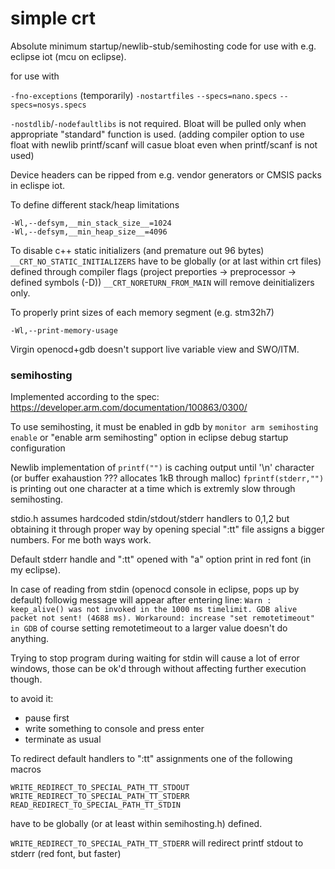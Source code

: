 # simple crt
Absolute minimum startup/newlib-stub/semihosting code for use with e.g. eclipse iot (mcu on eclipse).

for use with 

`-fno-exceptions` (temporarily)
`-nostartfiles`
`--specs=nano.specs`
`--specs=nosys.specs`

`-nostdlib`/`-nodefaultlibs` is not required. Bloat will be pulled only when appropriate "standard" function is used. 
(adding compiler option to use float with newlib printf/scanf will casue bloat even when printf/scanf is not used)

Device headers can be ripped from e.g. vendor generators or CMSIS packs in eclispe iot.

To define different stack/heap limitations
```
-Wl,--defsym,__min_stack_size__=1024
-Wl,--defsym,__min_heap_size__=4096
```

To disable c++ static initializers (and premature out 96 bytes)
`__CRT_NO_STATIC_INITIALIZERS` have to be globally (or at last within crt files) defined through
compiler flags (project preporties -> preprocessor -> defined symbols (-D))
`__CRT_NORETURN_FROM_MAIN` will remove deinitializers only.

To properly print sizes of each memory segment (e.g. stm32h7)
```
-Wl,--print-memory-usage
```

Virgin openocd+gdb doesn't support live variable view and SWO/ITM.

### semihosting

Implemented according to the spec: https://developer.arm.com/documentation/100863/0300/

To use semihosting, it must be enabled in gdb by `monitor arm semihosting enable`
or "enable arm semihosting" option in eclipse debug startup configuration

Newlib implementation of `printf("")` is caching output until '\n' character (or buffer exahaustion ??? allocates 1kB through malloc)
`fprintf(stderr,"")` is printing out one character at a time which is extremly slow through semihosting.

stdio.h assumes hardcoded stdin/stdout/stderr handlers to 0,1,2 but obtaining it through proper way by 
opening special ":tt" file assigns a bigger numbers. For me both ways work.

Default stderr handle and ":tt" opened with "a" option print in red font (in my eclipse).

In case of reading from stdin (openocd console in eclipse, pops up by default) followig message will appear after entering line:
`Warn : keep_alive() was not invoked in the 1000 ms timelimit. GDB alive packet not sent! (4688 ms). Workaround: increase "set remotetimeout" in GDB`
of course setting remotetimeout to a larger value doesn't do anything.

Trying to stop program during waiting for stdin will cause a lot of error windows, those can be ok'd through without affecting further execution though.

to avoid it:
- pause first
- write something to console and press enter
- terminate as usual

To redirect default handlers to ":tt" assignments one of the following macros
```
WRITE_REDIRECT_TO_SPECIAL_PATH_TT_STDOUT
WRITE_REDIRECT_TO_SPECIAL_PATH_TT_STDERR
READ_REDIRECT_TO_SPECIAL_PATH_TT_STDIN
```
have to be globally (or at least within semihosting.h) defined.

`WRITE_REDIRECT_TO_SPECIAL_PATH_TT_STDERR` will redirect printf stdout to stderr (red font, but faster)

